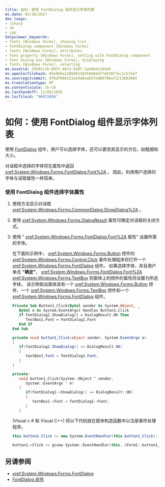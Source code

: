 ```yaml
---
title: 如何：使用 FontDialog 组件显示字体列表
ms.date: 03/30/2017
dev_langs:
- csharp
- vb
- cpp
helpviewer_keywords:
- fonts [Windows Forms], showing list
- FontDialog component [Windows Forms]
- fonts [Windows Forms], attributes
- Font property [Windows Forms], setting with FontDialog component
- Font dialog box [Windows Forms], displaying
- fonts [Windows Forms], selecting
ms.assetid: 35692c1b-0937-4b7a-9207-1ae6bdc244a0
ms.openlocfilehash: 05e9b5e1280d0318354b0d47f4d78f7ec1c5f4e7
ms.sourcegitcommit: 9f6df084c53a3da0ea657ed0d708a72213683084
ms.translationtype: MT
ms.contentlocale: zh-CN
ms.lasthandoff: 12/09/2020
ms.locfileid: "96972650"
---
```

# <a name="how-to-show-a-font-list-with-the-fontdialog-component"></a>如何：使用 FontDialog 组件显示字体列表
使用 [FontDialog](fontdialog-component-windows-forms.md) 组件，用户可以选择字体，还可以更改其显示的方位，如粗细和大小。  
  
 对话框中选择的字体将在属性中返回 <xref:System.Windows.Forms.FontDialog.Font%2A> 。 因此，利用用户选择的字体与读取属性一样简单。  
  
### <a name="to-select-font-properties-using-the-fontdialog-component"></a>使用 FontDialog 组件选择字体属性  
  
1. 使用方法显示对话框 <xref:System.Windows.Forms.CommonDialog.ShowDialog%2A> 。  
  
2. 使用 <xref:System.Windows.Forms.DialogResult> 属性可确定对话框的关闭方式。  
  
3. 使用 " <xref:System.Windows.Forms.FontDialog.Font%2A> 属性" 设置所需的字体。  
  
     在下面的示例中， <xref:System.Windows.Forms.Button> 控件的 <xref:System.Windows.Forms.Control.Click> 事件处理程序将打开一个 <xref:System.Windows.Forms.FontDialog> 组件。 如果选择字体，并且用户单击 **"确定"**， <xref:System.Windows.Forms.FontDialog.Font%2A> <xref:System.Windows.Forms.TextBox> 则窗体上的控件的属性将设置为所选字体。 该示例假设窗体具有一个 <xref:System.Windows.Forms.Button> 控件、一个  <xref:System.Windows.Forms.TextBox> 控件和一个 <xref:System.Windows.Forms.FontDialog> 组件。  
  
    ```vb  
    Private Sub Button1_Click(ByVal sender As System.Object, _  
       ByVal e As System.EventArgs) Handles Button1.Click  
       If FontDialog1.ShowDialog() = DialogResult.OK Then  
          TextBox1.Font = FontDialog1.Font  
       End If  
    End Sub  
    ```  
  
    ```csharp  
    private void button1_Click(object sender, System.EventArgs e)  
    {  
       if(fontDialog1.ShowDialog() == DialogResult.OK)  
       {  
          textBox1.Font = fontDialog1.Font;  
       }  
    }  
    ```  
  
    ```cpp  
    private:  
       void button1_Click(System::Object ^ sender,  
          System::EventArgs ^ e)  
       {  
          if(fontDialog1->ShowDialog() == DialogResult::OK)  
          {  
             textBox1->Font = fontDialog1->Font;  
          }  
       }  
    ```  
  
      (Visual c # 和 Visual C++) 将以下代码放在窗体构造函数中以注册事件处理程序。  
  
    ```csharp  
    this.button1.Click += new System.EventHandler(this.button1_Click);  
    ```  
  
    ```cpp  
    button1->Click += gcnew System::EventHandler(this, &Form1::button1_Click);  
    ```  
  
## <a name="see-also"></a>另请参阅

- <xref:System.Windows.Forms.FontDialog>
- [FontDialog 组件](fontdialog-component-windows-forms.md)
